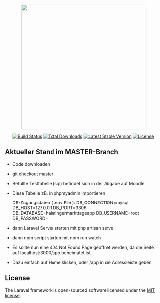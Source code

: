 <p align="center"><a href="https://laravel.com" target="_blank"><img src="https://raw.githubusercontent.com/laravel/art/master/logo-lockup/5%20SVG/2%20CMYK/1%20Full%20Color/laravel-logolockup-cmyk-red.svg" width="400"></a></p>

<p align="center">
<a href="https://travis-ci.org/laravel/framework"><img src="https://travis-ci.org/laravel/framework.svg" alt="Build Status"></a>
<a href="https://packagist.org/packages/laravel/framework"><img src="https://img.shields.io/packagist/dt/laravel/framework" alt="Total Downloads"></a>
<a href="https://packagist.org/packages/laravel/framework"><img src="https://img.shields.io/packagist/v/laravel/framework" alt="Latest Stable Version"></a>
<a href="https://packagist.org/packages/laravel/framework"><img src="https://img.shields.io/packagist/l/laravel/framework" alt="License"></a>
</p>

## Aktueller Stand im MASTER-Branch

- Code downloaden
- git checkout master
-  Befüllte Testtabelle (sql) befindet sich in der Abgabe auf Moodle
-  Diese Tabelle zB. in phpmyadmin importieren

    DB-Zugangsdaten ( .env File ):
    DB_CONNECTION=mysql
    DB_HOST=127.0.0.1
    DB_PORT=3306
    DB_DATABASE=haimingermarkttageapp
    DB_USERNAME=root
    DB_PASSWORD=
- dann Laravel Server starten mit php artisan serve
- dann npm script starten mit npm run watch
- Es sollte nun eine 404 Not Found Page geöffnet werden, da die Seite auf localhost:3000/app beheimatet ist.
- Dazu einfach auf Home klicken, oder /app in die Adressleiste geben



## License

The Laravel framework is open-sourced software licensed under the [MIT license](https://opensource.org/licenses/MIT).

